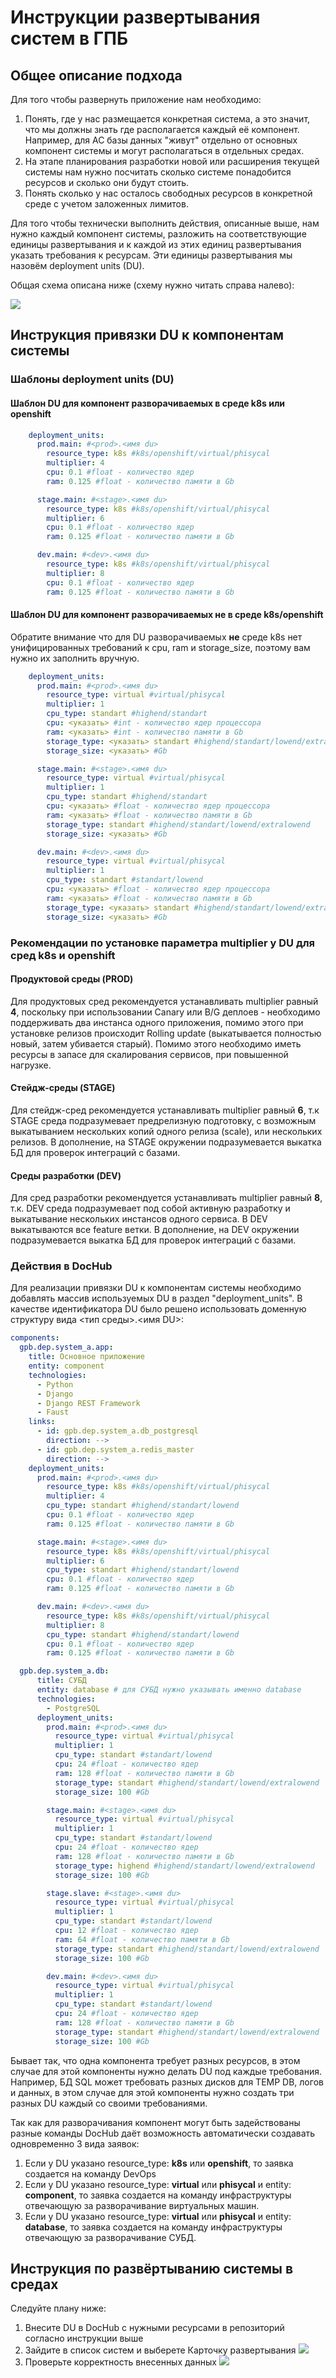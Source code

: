 
# Инструкции развертывания систем в ГПБ

## Общее описание подхода

Для того чтобы развернуть приложение нам необходимо:

1. Понять, где у нас размещается конкретная система, а это значит, что мы должны знать где располагается каждый её компонент. Например, для АС базы данных "живут" отдельно от основных компонент системы и могут располагаться в отдельных средах.
2. На этапе планирования разработки новой или расширения текущей системы нам нужно посчитать сколько системе понадобится ресурсов и сколько они будут стоить.
3. Понять сколько у нас осталось свободных ресурсов в конкретной среде с учетом заложенных лимитов.

Для того чтобы технически выполнить действия, описанные выше, нам нужно каждый компонент системы, разложить на соответствующие единицы развертывания и к каждой из этих единиц развертывания указать требования к ресурсам. Эти единицы развертывания мы назовём deployment units (DU).

Общая схема описана ниже (схему нужно читать справа налево):

![](images/approach_scheme.png)

## Инструкция привязки DU к компонентам системы

### Шаблоны deployment units (DU)

#### Шаблон DU для компонент разворачиваемых в среде k8s или openshift
```yaml
    deployment_units:
      prod.main: #<prod>.<имя du>
        resource_type: k8s #k8s/openshift/virtual/phisycal
        multiplier: 4        
        cpu: 0.1 #float - количество ядер
        ram: 0.125 #float - количество памяти в Gb

      stage.main: #<stage>.<имя du>
        resource_type: k8s #k8s/openshift/virtual/phisycal
        multiplier: 6        
        cpu: 0.1 #float - количество ядер
        ram: 0.125 #float - количество памяти в Gb

      dev.main: #<dev>.<имя du>
        resource_type: k8s #k8s/openshift/virtual/phisycal
        multiplier: 8
        cpu: 0.1 #float - количество ядер
        ram: 0.125 #float - количество памяти в Gb

```

#### Шаблон DU для компонент разворачиваемых не в среде k8s/openshift

Обратите внимание что для DU разворачиваемых **не** среде k8s нет унифицированных требований к cpu, ram и storage_size, поэтому вам нужно их заполнить вручную.

```yaml
    deployment_units:
      prod.main: #<prod>.<имя du>
        resource_type: virtual #virtual/phisycal
        multiplier: 1
        cpu_type: standart #highend/standart
        cpu: <указать> #int - количество ядер процессора
        ram: <указать> #int - количество памяти в Gb
        storage_type: <указать> standart #highend/standart/lowend/extralowend
        storage_size: <указать> #Gb

      stage.main: #<stage>.<имя du>
        resource_type: virtual #virtual/phisycal
        multiplier: 1
        cpu_type: standart #highend/standart
        cpu: <указать> #float - количество ядер процессора
        ram: <указать> #float - количество памяти в Gb
        storage_type: standart #highend/standart/lowend/extralowend
        storage_size: <указать> #Gb

      dev.main: #<dev>.<имя du>
        resource_type: virtual #virtual/phisycal
        multiplier: 1
        cpu_type: standart #standart/lowend
        cpu: <указать> #float - количество ядер процессора
        ram: <указать> #float - количество памяти в Gb
        storage_type: <указать> standart #highend/standart/lowend/extralowend
        storage_size: <указать> #Gb
```

### Рекомендации по установке параметра multiplier у DU для сред k8s и openshift

#### Продуктовой среды (PROD)

Для продуктовых сред рекомендуется устанавливать multiplier равный **4**, поскольку при использовании Canary или B/G деплоев - необходимо поддерживать два инстанса одного приложения, помимо этого при установке релизов происходит Rolling update (выкатывается полностью новый, затем убивается старый). Помимо этого необходимо иметь ресурсы в запасе для скалирования сервисов, при повышенной нагрузке.

#### Стейдж-среды (STAGE)

Для стейдж-сред рекомендуется устанавливать multiplier равный **6**, т.к STAGE среда подразумевает предрелизную подготовку, с возможным выкатыванием нескольких копий одного релиза (scale), или нескольких релизов. В дополнение, на STAGE окружении подразумевается выкатка БД для проверок интеграций с базами.

#### Среды разработки (DEV)

Для сред разработки рекомендуется устанавливать multiplier равный **8**, т.к. DEV среда подразумевает под собой активную разработку и выкатывание нескольких инстансов одного сервиса. В DEV выкатываются все feature ветки. В дополнение, на DEV окружении подразумевается выкатка БД для проверок интеграций с базами.

### Действия в DocHub

Для реализации привязки DU к компонентам системы необходимо добавлять массив используемых DU в раздел "deployment_units". В качестве идентификатора DU было решено использовать доменную структуру вида <тип среды>.<имя DU>:

```yaml
components:
  gpb.dep.system_a.app:
    title: Основное приложение
    entity: component
    technologies:
      - Python
      - Django
      - Django REST Framework
      - Faust
    links:
      - id: gpb.dep.system_a.db_postgresql
        direction: -->
      - id: gpb.dep.system_a.redis_master
        direction: -->
    deployment_units:
      prod.main: #<prod>.<имя du>
        resource_type: k8s #k8s/openshift/virtual/phisycal
        multiplier: 4
        cpu_type: standart #highend/standart/lowend
        cpu: 0.1 #float - количество ядер
        ram: 0.125 #float - количество памяти в Gb

      stage.main: #<stage>.<имя du>
        resource_type: k8s #k8s/openshift/virtual/phisycal
        multiplier: 6
        cpu_type: standart #highend/standart/lowend
        cpu: 0.1 #float - количество ядер
        ram: 0.125 #float - количество памяти в Gb

      dev.main: #<dev>.<имя du>
        resource_type: k8s #k8s/openshift/virtual/phisycal
        multiplier: 8
        cpu_type: standart #highend/standart/lowend
        cpu: 0.1 #float - количество ядер
        ram: 0.125 #float - количество памяти в Gb

  gpb.dep.system_a.db:
      title: СУБД
      entity: database # для СУБД нужно указывать именно database
      technologies:
        - PostgreSQL
      deployment_units:
        prod.main: #<prod>.<имя du>
          resource_type: virtual #virtual/phisycal
          multiplier: 1
          cpu_type: standart #standart/lowend
          cpu: 24 #float - количество ядер
          ram: 128 #float - количество памяти в Gb
          storage_type: standart #highend/standart/lowend/extralowend
          storage_size: 100 #Gb

        stage.main: #<stage>.<имя du>
          resource_type: virtual #virtual/phisycal
          multiplier: 1
          cpu_type: standart #standart/lowend
          cpu: 24 #float - количество ядер
          ram: 128 #float - количество памяти в Gb
          storage_type: highend #highend/standart/lowend/extralowend
          storage_size: 100 #Gb

        stage.slave: #<stage>.<имя du>
          resource_type: virtual #virtual/phisycal
          multiplier: 1
          cpu_type: standart #standart/lowend
          cpu: 12 #float - количество ядер
          ram: 64 #float - количество памяти в Gb
          storage_type: standart #highend/standart/lowend/extralowend
          storage_size: 100 #Gb

        dev.main: #<dev>.<имя du>
          resource_type: virtual #virtual/phisycal
          multiplier: 1
          cpu_type: standart #standart/lowend
          cpu: 24 #float - количество ядер
          ram: 128 #float - количество памяти в Gb
          storage_type: standart #highend/standart/lowend/extralowend
          storage_size: 100 #Gb
```
Бывает так, что одна компонента требует разных ресурсов, в этом случае для этой компоненты нужно делать DU под каждые требования. Например, БД SQL может требовать разных дисков для TEMP DB, логов и данных, в этом случае для этой компоненты нужно создать три разных DU каждый со своими требованиями.

Так как для разворачивания компонент могут быть задействованы разные команды DocHub даёт возможность автоматически создавать одновременно 3 вида заявок:
1. Если у DU указано resource_type: **k8s** или **openshift**, то заявка создается на команду DevOps
2. Если у DU указано resource_type: **virtual** или **phisycal** и entity: **component**, то заявка создается на команду инфраструктуры отвечающую за разворачивание виртуальных машин.
3. Если у DU указано resource_type: **virtual** или **phisycal** и entity: **database**, то заявка создается на команду инфраструктуры отвечающую за разворачивание СУБД.

## Инструкция по развёртыванию системы в средах

Следуйте плану ниже:
1. Внесите DU в DocHub c нужными ресурсами в репозиторий согласно инструкции выше
2. Зайдите в список систем и выберете Карточку развертывания
![](images/sys_list.png)
3. Проверьте корректность внесенных данных
![](images/sys_card.png)

